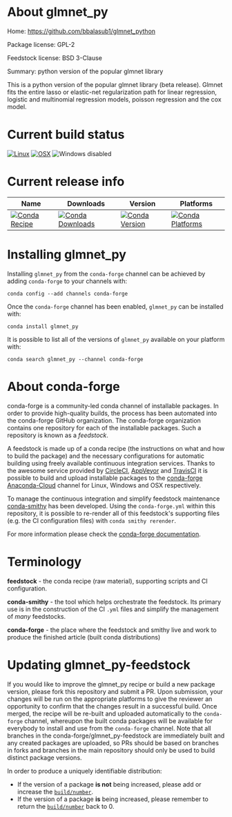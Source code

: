 About glmnet_py
===============

Home: https://github.com/bbalasub1/glmnet_python

Package license: GPL-2

Feedstock license: BSD 3-Clause

Summary: python version of the popular glmnet library

This is a python version of the popular glmnet library (beta release).
Glmnet fits the entire lasso or elastic-net regularization path for
linear regression, logistic and multinomial regression models, poisson
regression and the cox model.


Current build status
====================

[![Linux](https://img.shields.io/circleci/project/github/conda-forge/glmnet_py-feedstock/master.svg?label=Linux)](https://circleci.com/gh/conda-forge/glmnet_py-feedstock)
[![OSX](https://img.shields.io/travis/conda-forge/glmnet_py-feedstock/master.svg?label=macOS)](https://travis-ci.org/conda-forge/glmnet_py-feedstock)
![Windows disabled](https://img.shields.io/badge/Windows-disabled-lightgrey.svg)

Current release info
====================

| Name | Downloads | Version | Platforms |
| --- | --- | --- | --- |
| [![Conda Recipe](https://img.shields.io/badge/recipe-glmnet_py-green.svg)](https://anaconda.org/conda-forge/glmnet_py) | [![Conda Downloads](https://img.shields.io/conda/dn/conda-forge/glmnet_py.svg)](https://anaconda.org/conda-forge/glmnet_py) | [![Conda Version](https://img.shields.io/conda/vn/conda-forge/glmnet_py.svg)](https://anaconda.org/conda-forge/glmnet_py) | [![Conda Platforms](https://img.shields.io/conda/pn/conda-forge/glmnet_py.svg)](https://anaconda.org/conda-forge/glmnet_py) |

Installing glmnet_py
====================

Installing `glmnet_py` from the `conda-forge` channel can be achieved by adding `conda-forge` to your channels with:

```
conda config --add channels conda-forge
```

Once the `conda-forge` channel has been enabled, `glmnet_py` can be installed with:

```
conda install glmnet_py
```

It is possible to list all of the versions of `glmnet_py` available on your platform with:

```
conda search glmnet_py --channel conda-forge
```


About conda-forge
=================

conda-forge is a community-led conda channel of installable packages.
In order to provide high-quality builds, the process has been automated into the
conda-forge GitHub organization. The conda-forge organization contains one repository
for each of the installable packages. Such a repository is known as a *feedstock*.

A feedstock is made up of a conda recipe (the instructions on what and how to build
the package) and the necessary configurations for automatic building using freely
available continuous integration services. Thanks to the awesome service provided by
[CircleCI](https://circleci.com/), [AppVeyor](https://www.appveyor.com/)
and [TravisCI](https://travis-ci.org/) it is possible to build and upload installable
packages to the [conda-forge](https://anaconda.org/conda-forge)
[Anaconda-Cloud](https://anaconda.org/) channel for Linux, Windows and OSX respectively.

To manage the continuous integration and simplify feedstock maintenance
[conda-smithy](https://github.com/conda-forge/conda-smithy) has been developed.
Using the ``conda-forge.yml`` within this repository, it is possible to re-render all of
this feedstock's supporting files (e.g. the CI configuration files) with ``conda smithy rerender``.

For more information please check the [conda-forge documentation](https://conda-forge.org/docs/).

Terminology
===========

**feedstock** - the conda recipe (raw material), supporting scripts and CI configuration.

**conda-smithy** - the tool which helps orchestrate the feedstock.
                   Its primary use is in the construction of the CI ``.yml`` files
                   and simplify the management of *many* feedstocks.

**conda-forge** - the place where the feedstock and smithy live and work to
                  produce the finished article (built conda distributions)


Updating glmnet_py-feedstock
============================

If you would like to improve the glmnet_py recipe or build a new
package version, please fork this repository and submit a PR. Upon submission,
your changes will be run on the appropriate platforms to give the reviewer an
opportunity to confirm that the changes result in a successful build. Once
merged, the recipe will be re-built and uploaded automatically to the
`conda-forge` channel, whereupon the built conda packages will be available for
everybody to install and use from the `conda-forge` channel.
Note that all branches in the conda-forge/glmnet_py-feedstock are
immediately built and any created packages are uploaded, so PRs should be based
on branches in forks and branches in the main repository should only be used to
build distinct package versions.

In order to produce a uniquely identifiable distribution:
 * If the version of a package **is not** being increased, please add or increase
   the [``build/number``](https://conda.io/docs/user-guide/tasks/build-packages/define-metadata.html#build-number-and-string).
 * If the version of a package **is** being increased, please remember to return
   the [``build/number``](https://conda.io/docs/user-guide/tasks/build-packages/define-metadata.html#build-number-and-string)
   back to 0.
